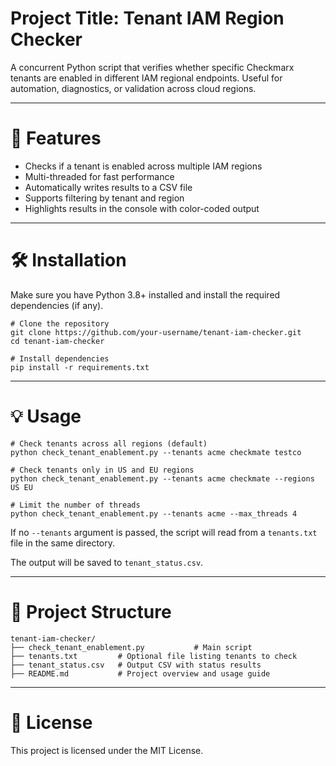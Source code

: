 # Project Title: Tenant IAM Region Checker

A concurrent Python script that verifies whether specific Checkmarx tenants are enabled in different IAM regional endpoints. Useful for automation, diagnostics, or validation across cloud regions.

---

# 🚀 Features

- Checks if a tenant is enabled across multiple IAM regions
- Multi-threaded for fast performance
- Automatically writes results to a CSV file
- Supports filtering by tenant and region
- Highlights results in the console with color-coded output

---

# 🛠️ Installation

Make sure you have Python 3.8+ installed and install the required dependencies (if any).

```
# Clone the repository
git clone https://github.com/your-username/tenant-iam-checker.git
cd tenant-iam-checker

# Install dependencies
pip install -r requirements.txt
```

---

# 💡 Usage

```
# Check tenants across all regions (default)
python check_tenant_enablement.py --tenants acme checkmate testco

# Check tenants only in US and EU regions
python check_tenant_enablement.py --tenants acme checkmate --regions US EU

# Limit the number of threads
python check_tenant_enablement.py --tenants acme --max_threads 4
```

If no `--tenants` argument is passed, the script will read from a `tenants.txt` file in the same directory.

The output will be saved to `tenant_status.csv`.

---

# 📁 Project Structure

```
tenant-iam-checker/
├── check_tenant_enablement.py           # Main script
├── tenants.txt         # Optional file listing tenants to check
├── tenant_status.csv   # Output CSV with status results
├── README.md           # Project overview and usage guide
```

---

# 📄 License

This project is licensed under the MIT License.

